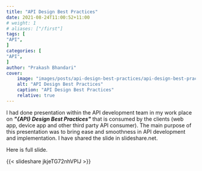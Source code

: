 ```yaml
---
title: "API Design Best Practices"
date: 2021-08-24T11:00:52+11:00
# weight: 1
# aliases: ["/first"]
tags: [
"API",
]
categories: [
"API",
]
author: "Prakash Bhandari"
cover:
    image: "images/posts/api-design-best-practices/api-design-best-practices.png"
    alt: "API Design Best Practices"
    caption: "API Design Best Practices"
    relative: true
---
```


I had done presentation within the API development team in my work place on ***"{API} Design Best Practices"***  that is consumed by the clients (web app, device app and other third party API consumer). The main purpose of this presentation was to bring ease and smoothness in API development and implementation. I have shared the slide in slideshare.net. <!--more-->   

Here is full slide.

{{< slideshare jkjeTG72nhVPlJ >}}
